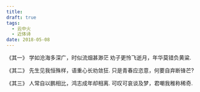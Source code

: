 ```yaml
---
title: 
draft: true
tags:
  - 云中火
  - 近体诗
date: 2018-05-08
---
```

《其一》
学如沧海多深广，时似流烟甚渺茫
劝子更怜飞逝月，年华莫错负黄粱.

《其二》
先生见我恒殊样，语重心长劝敛狂.
只是青春应恣意，何要自弃断锋芒?

《其三》
人常自以鹏相比，鸿志成年却相离.
可叹可哀谈及梦，君嘲我稚称稀奇.